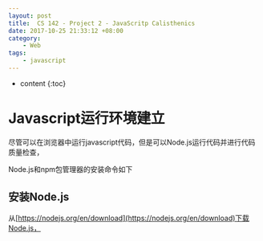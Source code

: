 ```yaml
---
layout: post
title:  CS 142 - Project 2 - JavaScritp Calisthenics
date: 2017-10-25 21:33:12 +08:00
category:
    - Web
tags:  
    - javascript
---
```


* content
{:toc}

# Javascript运行环境建立

尽管可以在浏览器中运行javascript代码，但是可以Node.js运行代码并进行代码质量检查，

Node.js和npm包管理器的安装命令如下

## 安装Node.js

从[https://nodejs.org/en/download](https://nodejs.org/en/download)下载Node.js，
